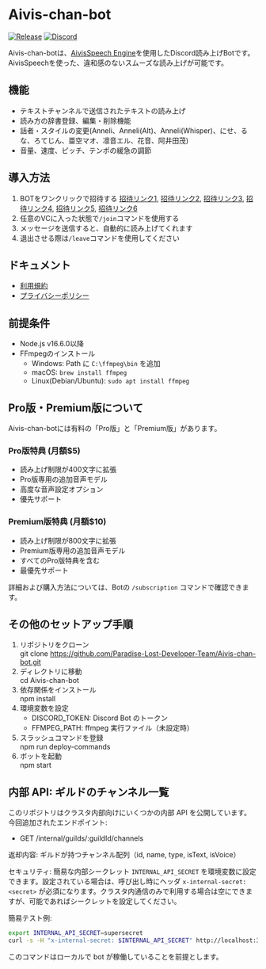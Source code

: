 # Aivis-chan-bot

[![Release](https://img.shields.io/github/release/Paradise-Lost-Developer-Team/Aivis-chan-bot?include_prereleases=&sort=semver&color=blue)](https://github.com/Paradise-Lost-Developer-Team/Aivis-chan-bot/releases/)
[![Discord](https://discord.com/api/guilds/1337303326332813334/widget.png)](https://discord.gg/MPx2ny8HXT)

Aivis-chan-botは、[AivisSpeech Engine](https://github.com/Aivis-Project/AivisSpeech-Engine)を使用したDiscord読み上げBotです。\
AivisSpeechを使った、違和感のないスムーズな読み上げが可能です。

## 機能

- テキストチャンネルで送信されたテキストの読み上げ
- 読み方の辞書登録、編集・削除機能
- 話者・スタイルの変更(Anneli、Anneli(Alt)、Anneli(Whisper)、にせ、るな、ろてじん、亜空マオ、凛音エル、花音、阿井田茂)
- 音量、速度、ピッチ、テンポの緩急の調節

## 導入方法

1. BOTをワンクリックで招待する  [招待リンク1](https://discord.com/oauth2/authorize?client_id=1333819940645638154), [招待リンク2](https://discord.com/oauth2/authorize?client_id=1334732369831268352), [招待リンク3](https://discord.com/oauth2/authorize?client_id=1334734681656262770), [招待リンク4](https://discord.com/oauth2/authorize?client_id=1365633502988472352), [招待リンク5](https://discord.com/oauth2/authorize?client_id=1365633586123771934), [招待リンク6](https://discord.com/oauth2/authorize?client_id=1365633656173101086)
2. 任意のVCに入った状態で`/join`コマンドを使用する
3. メッセージを送信すると、自動的に読み上げてくれます
4. 退出させる際は`/leave`コマンドを使用してください

## ドキュメント

- [利用規約](https://paradise-lost-developer-team.github.io/Aivis-chan-bot/Term-of-Service/)
- [プライバシーポリシー](https://paradise-lost-developer-team.github.io/Aivis-chan-bot/Privacy-Policy/)

## 前提条件

- Node.js v16.6.0以降
- FFmpegのインストール
  - Windows: Path に `C:\ffmpeg\bin` を追加
  - macOS: `brew install ffmpeg`
  - Linux(Debian/Ubuntu): `sudo apt install ffmpeg`

## Pro版・Premium版について

Aivis-chan-botには有料の「Pro版」と「Premium版」があります。

### Pro版特典 (月額$5)

- 読み上げ制限が400文字に拡張
- Pro版専用の追加音声モデル
- 高度な音声設定オプション
- 優先サポート

### Premium版特典 (月額$10)

- 読み上げ制限が800文字に拡張
- Premium版専用の追加音声モデル
- すべてのPro版特典を含む
- 最優先サポート

詳細および購入方法については、Botの `/subscription` コマンドで確認できます。

## その他のセットアップ手順

1. リポジトリをクローン  
   git clone <https://github.com/Paradise-Lost-Developer-Team/Aivis-chan-bot.git>  
2. ディレクトリに移動  
   cd Aivis-chan-bot  
3. 依存関係をインストール  
   npm install  
4. 環境変数を設定  
   - DISCORD_TOKEN: Discord Bot のトークン  
   - FFMPEG_PATH: ffmpeg 実行ファイル（未設定時）  
5. スラッシュコマンドを登録  
   npm run deploy-commands  
6. ボットを起動  
   npm start

## 内部 API: ギルドのチャンネル一覧

このリポジトリはクラスタ内部向けにいくつかの内部 API を公開しています。今回追加されたエンドポイント:

- GET /internal/guilds/:guildId/channels

返却内容: ギルドが持つチャンネル配列（id, name, type, isText, isVoice）

セキュリティ: 簡易な内部シークレット `INTERNAL_API_SECRET` を環境変数に設定できます。設定されている場合は、呼び出し時にヘッダ `x-internal-secret: <secret>` が必須になります。クラスタ内通信のみで利用する場合は空にできますが、可能であればシークレットを設定してください。

簡易テスト例:

```bash
export INTERNAL_API_SECRET=supersecret
curl -s -H "x-internal-secret: $INTERNAL_API_SECRET" http://localhost:3002/internal/guilds/<GUILD_ID>/channels | jq '.'
```

このコマンドはローカルで bot が稼働していることを前提とします。
